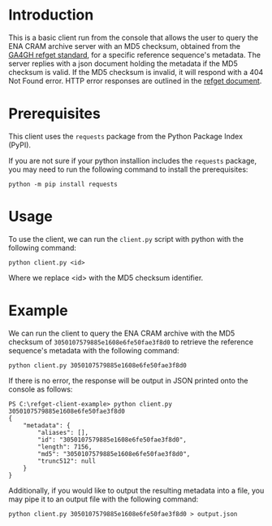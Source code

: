 # Introduction

This is a basic client run from the console that allows the user to query the ENA CRAM archive server with an MD5 checksum, obtained from the [GA4GH refget standard](https://samtools.github.io/hts-specs/refget.html), for a specific reference sequence's metadata. The server replies with a json document holding the metadata if the MD5 checksum is valid. If the MD5 checksum is invalid, it will respond with a 404 Not Found error. HTTP error responses are outlined in the [refget document](https://samtools.github.io/hts-specs/refget.html#errors).



# Prerequisites

This client uses the `requests` package from the Python Package Index (PyPI). 

If you are not sure if your python installion includes the `requests` package, you may need to run the following command to install the prerequisites:

```
python -m pip install requests
```

# Usage
To use the client, we can run the `client.py` script with python with the following command:
```
python client.py <id>
```
Where we replace \<id\> with the MD5 checksum identifier.


# Example
We can run the client to query the ENA CRAM archive with the MD5 checksum of `3050107579885e1608e6fe50fae3f8d0` to retrieve the reference sequence's metadata with the following command:
```
python client.py 3050107579885e1608e6fe50fae3f8d0
```
If there is no error, the response will be output in JSON printed onto the console as follows:
```
PS C:\refget-client-example> python client.py 3050107579885e1608e6fe50fae3f8d0
{
    "metadata": {
        "aliases": [],
        "id": "3050107579885e1608e6fe50fae3f8d0",
        "length": 7156,
        "md5": "3050107579885e1608e6fe50fae3f8d0",
        "trunc512": null
    }
}
```

Additionally, if you would like to output the resulting metadata into a file, you may pipe it to an output file with the following command:

```
python client.py 3050107579885e1608e6fe50fae3f8d0 > output.json
```
